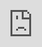 ## Unit 2 Assignment: Music Playlist Explorer

Submitted by: **Ian Wafula**

Estimated time spent: **14** hours spent in total

Deployed Application (optional): [Music Playlist Explorer Deployed Site](ADD_LINK_HERE)

### Application Features

#### CORE FEATURES

- [✓] **Display Playlists**
  - [✓] Dynamically render playlists on the homepage using JavaScript.
  - [✓] Fetch data from a provided JSON file and use it to create interactive playlist tiles.
  - [✓] Each title should display the playlist's cover image, name, creator, and like count.

- [✓] **Playlist Details**
  - [✓] Create a modal view that displays detailed information about a playlist when a user clicks on a playlist tile.
  - [✓] The modal should show the playlist's cover image, name, creator, and a list of songs, including their titles, artists, and durations.

- [✓] **Like Playlists**
  - [✓] Implement functionality to allow users to like playlists by clicking a heart icon on each playlist tile.
  - [✓] Update the like count on the playlist tile when a playlist is liked or unliked.

- [✓] **Shuffle Songs**
  - [✓] Enable users to shuffle the songs within a playlist using a shuffle button in the playlist detail modal.
  - [✓] Rearrange the songs in the modal view when the shuffle button is clicked.

#### STRETCH FEATURES

- [✓] **Add New Playlists**
  - [✓] Allow users to create new playlists.
  - [✓] Users can input playlist name, creator, and add multiple songs with details like title, artist, and duration.

- [✓] **Edit Existing Playlists**
  - [✓] Enable users to modify the details of existing playlists.
  - [✓] Add an edit button to each playlist tile.
  - [✓] Users can update the name, creator, and songs of the playlist.

- [✓] **Delete Playlists**
  - [✓] Add a delete button to each playlist tile.
  - [✓] When clicked, the playlist is removed from the display and data model.

- [✓] **Search Functionality**
  - [✓] Implement a search bar that allows users to filter playlists by name or creator.

- [ ] **Sorting Options**
  - [ ] Implement a dropdown or button options that allow users to sort the playlist by name, number of likes, or date added.

### Walkthrough Video

<iframe allow="autoplay; gyroscope;" allowfullscreen height="100%" referrerpolicy="strict-origin" src="https://www.kapwing.com/e/6663d5630db177ec70d2b0a4" style="border:0; height:100%; left:0; overflow:hidden; position:absolute; top:0; width:100%" title="Embedded content made on Kapwing" width="100%"></iframe>

alternative link

[https://github.com/IamWafula/site-unit2-project1-music-playlist-explorer-starter/blob/main/music-playlist-creator/video_demo/explorer_demo.mov]

### Reflection

* Did the topics discussed in your labs prepare you to complete the assignment? Be specific, which features in your weekly assignment did you feel unprepared to complete?

` 
  The topics discussed on class provided a solid foundation for exploring the requirements for the assignment. Overviews of Javascript functionality and CSS styling helped me knnow exactly what to look up when I experience blockers.
`

* If you had more time, what would you have done differently? Would you have added additional features? Changed the way your project responded to a particular event, etc.

`
  Beginning with a solid design would have sped up development. This project was created procedurally which slowed me down when I had issued with styling. 
  I would add consistent data within the website, using some back-end service. I would also ass user authentication to protect the stored data.
`
  
* Reflect on your project demo, what went well? Were there things that maybe didn't go as planned? Did you notice something that your peer did that you would like to try next time?

`
  As a first project, I did not expect the exact due date. If we were informed to focus on the project more than the labs initially, I would have refined the final presentation more. 
  I also did not know what external libraries we could use, a lot of development time was spent on manually styling elements rather than developing features.
  Going forward, I would focus more on features and finish with styling as an afterthought. 
  I saw a peer use Github authentication, which I will try in my next project. 
`


### Open-source libraries used

- Add any links to open-source libraries used in your project.

### Shout out

Give a shout out to somebody from your cohort that especially helped you during your project. This can be a fellow peer, instructor, TA, mentor, etc.

`
  Big shoutout to Sammy, who defintely helped out with questions I didn't even know I had.
`